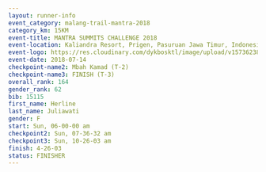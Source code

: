 ```yaml
---
layout: runner-info 
event_category: malang-trail-mantra-2018 
category_km: 15KM 
event-title: MANTRA SUMMITS CHALLENGE 2018 
event-location: Kaliandra Resort, Prigen, Pasuruan Jawa Timur, Indonesia 
event-logo: https://res.cloudinary.com/dykbosktl/image/upload/v1573623800/Logo/mantra-hiam_fujkqd.png 
event-date: 2018-07-14 
checkpoint-name2: Mbah Kamad (T-2) 
checkpoint-name3: FINISH (T-3) 
overall_rank: 164
gender_rank: 62
bib: 15115
first_name: Herline
last_name: Juliawati
gender: F
start: Sun, 06-00-00 am
checkpoint2: Sun, 07-36-32 am
checkpoint3: Sun, 10-26-03 am
finish: 4-26-03
status: FINISHER
---
```

